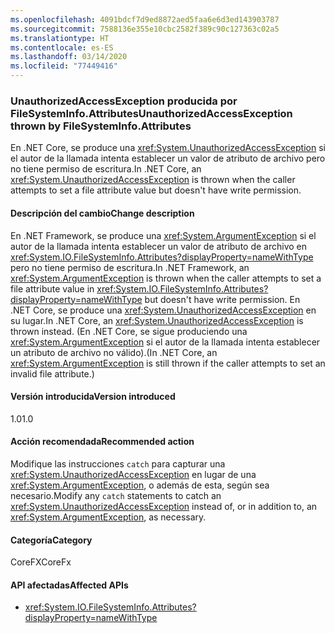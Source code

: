 ```yaml
---
ms.openlocfilehash: 4091bdcf7d9ed8872aed5faa6e6d3ed143903787
ms.sourcegitcommit: 7588136e355e10cbc2582f389c90c127363c02a5
ms.translationtype: HT
ms.contentlocale: es-ES
ms.lasthandoff: 03/14/2020
ms.locfileid: "77449416"
---
```

### <a name="unauthorizedaccessexception-thrown-by-filesysteminfoattributes"></a><span data-ttu-id="132e3-101">UnauthorizedAccessException producida por FileSystemInfo.Attributes</span><span class="sxs-lookup"><span data-stu-id="132e3-101">UnauthorizedAccessException thrown by FileSystemInfo.Attributes</span></span>

<span data-ttu-id="132e3-102">En .NET Core, se produce una <xref:System.UnauthorizedAccessException> si el autor de la llamada intenta establecer un valor de atributo de archivo pero no tiene permiso de escritura.</span><span class="sxs-lookup"><span data-stu-id="132e3-102">In .NET Core, an <xref:System.UnauthorizedAccessException> is thrown when the caller attempts to set a file attribute value but doesn't have write permission.</span></span>

#### <a name="change-description"></a><span data-ttu-id="132e3-103">Descripción del cambio</span><span class="sxs-lookup"><span data-stu-id="132e3-103">Change description</span></span>

<span data-ttu-id="132e3-104">En .NET Framework, se produce una <xref:System.ArgumentException> si el autor de la llamada intenta establecer un valor de atributo de archivo en <xref:System.IO.FileSystemInfo.Attributes?displayProperty=nameWithType> pero no tiene permiso de escritura.</span><span class="sxs-lookup"><span data-stu-id="132e3-104">In .NET Framework, an <xref:System.ArgumentException> is thrown when the caller attempts to set a file attribute value in <xref:System.IO.FileSystemInfo.Attributes?displayProperty=nameWithType> but doesn't have write permission.</span></span> <span data-ttu-id="132e3-105">En .NET Core, se produce una <xref:System.UnauthorizedAccessException> en su lugar.</span><span class="sxs-lookup"><span data-stu-id="132e3-105">In .NET Core, an <xref:System.UnauthorizedAccessException> is thrown instead.</span></span> <span data-ttu-id="132e3-106">(En .NET Core, se sigue produciendo una <xref:System.ArgumentException> si el autor de la llamada intenta establecer un atributo de archivo no válido).</span><span class="sxs-lookup"><span data-stu-id="132e3-106">(In .NET Core, an <xref:System.ArgumentException> is still thrown if the caller attempts to set an invalid file attribute.)</span></span>

#### <a name="version-introduced"></a><span data-ttu-id="132e3-107">Versión introducida</span><span class="sxs-lookup"><span data-stu-id="132e3-107">Version introduced</span></span>

<span data-ttu-id="132e3-108">1.0</span><span class="sxs-lookup"><span data-stu-id="132e3-108">1.0</span></span>

#### <a name="recommended-action"></a><span data-ttu-id="132e3-109">Acción recomendada</span><span class="sxs-lookup"><span data-stu-id="132e3-109">Recommended action</span></span>

<span data-ttu-id="132e3-110">Modifique las instrucciones `catch` para capturar una <xref:System.UnauthorizedAccessException> en lugar de una <xref:System.ArgumentException>, o además de esta, según sea necesario.</span><span class="sxs-lookup"><span data-stu-id="132e3-110">Modify any `catch` statements to catch an <xref:System.UnauthorizedAccessException> instead of, or in addition to, an <xref:System.ArgumentException>, as necessary.</span></span>

#### <a name="category"></a><span data-ttu-id="132e3-111">Categoría</span><span class="sxs-lookup"><span data-stu-id="132e3-111">Category</span></span>

<span data-ttu-id="132e3-112">CoreFX</span><span class="sxs-lookup"><span data-stu-id="132e3-112">CoreFx</span></span>

#### <a name="affected-apis"></a><span data-ttu-id="132e3-113">API afectadas</span><span class="sxs-lookup"><span data-stu-id="132e3-113">Affected APIs</span></span>

- <xref:System.IO.FileSystemInfo.Attributes?displayProperty=nameWithType>

<!--

#### Affected APIs

- `P:System.IO.FileSystemInfo.Attributes`

-->
